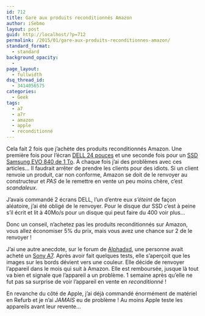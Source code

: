 ```yaml
---
id: 712
title: Gare aux produits reconditionnés Amazon
author: iSebmo
layout: post
guid: http://localhost/?p=712
permalink: /2015/01/gare-aux-produits-reconditionnes-amazon/
standard_format:
  - standard
background_opacity:
  - 
page_layout:
  - fullwidth
dsq_thread_id:
  - 3414056575
categories:
  - Geek
tags:
  - a7
  - a7r
  - amazon
  - apple
  - reconditionné
---
```

Cela fait 2 fois que j’achète des produits reconditionnés Amazon. Une première fois pour l’écran [DELL 24 pouces][1] et une seconde fois pour un [SSD Samsung EVO 840 de 1 To][2]. À chaque fois j’ai des problèmes avec ces articles… Il faudrait arrêter de prendre les clients pour des idiots. Si un client renvoie un produit, car non conforme, Amazon se doit de le renvoyer au constructeur et *PAS* de le remettre en vente un peu moins chère, c’est *scandaleux*.

J’avais commandé 2 écrans DELL, l’un d’entre eux *s’éteint* de façon aléatoire, j’ai été obligé de le renvoyer. Pour le disque dur SSD c’est à peine s’il écrit et lit à 40Mo/s pour un disque qui peut faire du 400 voir plus…

Donc un conseil, n’achetez pas les produits reconditionnés sur Amazon, vous allez économiser 5% du prix, mais vous avez une chance sur 2 de le renvoyer !

J’ai une autre anecdote, sur le forum de [Alphadxd][3], une personne avait acheté un [Sony A7][4]. Après avoir fait quelques tests, elle s’aperçoit que les images sur les bords dévient vers une couleur. Elle décide de renvoyer l’appareil dans le mois qui suit à Amazon. Elle est remboursée, jusque là tout va bien et signale que l’appareil a un problème. 1 semaine après qu’elle ne fut pas sa surprise de voir l’appareil en vente en *reconditionné* !

En revanche du côté de Apple, j’ai déjà commandé énormément de matériel en Refurb et je n’ai *JAMAIS* eu de problème ! Au moins Apple teste les appareils avant leur revente…

 [1]: http://www.amazon.fr/Dell-U2414H-Ecran-Moniteur-Display/dp/B00H3JIGHA/ref=sr_1_1?ie=UTF8&qid=1421078518&sr=8-1&keywords=dell+24&tag=tfadafr-21
 [2]: http://www.amazon.fr/Samsung-MZ-7TE1T0BW-Disque-Flash-interne/dp/B00E3W16OU/ref=sr_1_2?ie=UTF8&qid=1421078579&sr=8-2&keywords=evo+840&tag=tfadafr-21
 [3]: www.alphadxd.fr/
 [4]: http://localhost/2013/11/le-petit-sony-a7r/ "Le petit Sony A7r"